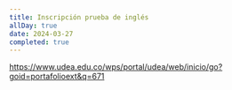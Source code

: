 ```yaml
---
title: Inscripción prueba de inglés
allDay: true
date: 2024-03-27
completed: true
---
```

https://www.udea.edu.co/wps/portal/udea/web/inicio/go?goid=portafolioext&q=671